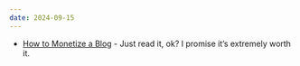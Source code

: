 ```yaml
---
date: 2024-09-15
---
```


* [How to Monetize a Blog](https://modem.io/blog/blog-monetization/) - Just read it, ok? I promise it’s extremely worth it. 

